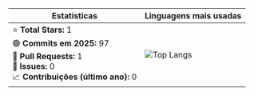 | Estatísticas | Linguagens mais usadas |
|--------------|------------------------|
| ⭐ **Total Stars:** 1 <br> 🟢 **Commits em 2025:** 97 <br> 🔁 **Pull Requests:** 1 <br> 🐛 **Issues:** 0 <br> 📈 **Contribuições (último ano):** 0 | ![Top Langs](https://github-readme-stats.vercel.app/api/top-langs/?username=mjoliveir&layout=compact&langs_count=7&theme=tokyonight) |
